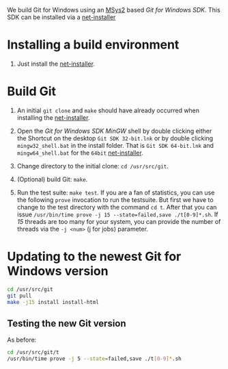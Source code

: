 We build Git for Windows using an [MSys2](https://msys2.github.io/) based *Git for Windows SDK*. This SDK can be installed via a [net-installer](https://git-for-windows.github.io/#download-sdk)

# Installing a build environment

1. Just install the [net-installer](https://git-for-windows.github.io/#download-sdk).

# Build Git

1. An initial `git clone` and `make` should have already occurred when installing the [net-installer](https://git-for-windows.github.io/#download-sdk).

2. Open the *Git for Windows SDK* *MinGW* shell by double clicking either the Shortcut on the desktop `Git SDK 32-bit.lnk` or by double clicking `mingw32_shell.bat` in the install folder. That is `Git SDK 64-bit.lnk` and `mingw64_shell.bat` for the `64bit` [net-installer](https://git-for-windows.github.io/#download-sdk).

2. Change directory to the initial clone: `cd /usr/src/git`.

4. (Optional) build Git: `make`.

5. Run the test suite: `make test`. If you are a fan of statistics, you can use the following `prove` invocation to run the testsuite. But first we have to change to the test directory with the command `cd t`. After that you can issue `/usr/bin/time prove -j 15 --state=failed,save ./t[0-9]*.sh`. If *15* threads are too many for your system, you can provide the number of threads via the `-j <num>` (j for jobs) parameter.

# Updating to the newest Git for Windows version

```bash
cd /usr/src/git
git pull
make -j15 install install-html
```

## Testing the new Git version

As before:

```bash
cd /usr/src/git/t
/usr/bin/time prove -j 5 --state=failed,save ./t[0-9]*.sh
```